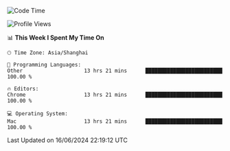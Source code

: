 <!--START_SECTION:waka-->
![Code Time](http://img.shields.io/badge/Code%20Time-2%2C370%20hrs%2015%20mins-blue)

![Profile Views](http://img.shields.io/badge/Profile%20Views-0-blue)

📊 **This Week I Spent My Time On** 

```text
🕑︎ Time Zone: Asia/Shanghai

💬 Programming Languages: 
Other                    13 hrs 21 mins      █████████████████████████   100.00 % 

🔥 Editors: 
Chrome                   13 hrs 21 mins      █████████████████████████   100.00 % 

💻 Operating System: 
Mac                      13 hrs 21 mins      █████████████████████████   100.00 % 
```


 Last Updated on 16/06/2024 22:19:12 UTC
<!--END_SECTION:waka-->